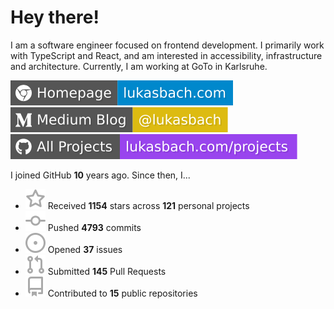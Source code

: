 # Hey there!

I am a software engineer focused on frontend development. I primarily work with TypeScript and React, and am interested in accessibility, infrastructure and architecture. Currently, I am working at GoTo in Karlsruhe.

[![Homepage](./icons/homepage.svg)](https://lukasbach.com)
[![Medium Blog](./icons/medium.svg)](https://medium.com/@lukasbach)
[![My Projects](./icons/projects.svg)](https://lukasbach.com/projects)

I joined GitHub **10** years ago. Since then, I...

- ![](./icons/star.svg) Received **1154** stars across **121** personal projects
- ![](./icons/commit.svg) Pushed **4793** commits
- ![](./icons/issues.svg) Opened **37** issues
- ![](./icons/pr.svg) Submitted **145** Pull Requests
- ![](./icons/repo.svg) Contributed to **15** public repositories
